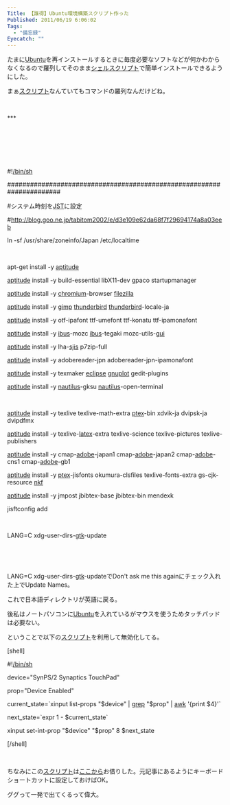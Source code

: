 ```yaml
---
Title: 【誰得】Ubuntu環境構築スクリプト作った
Published: 2011/06/19 6:06:02
Tags:
  - "備忘録"
Eyecatch: ""
---
```

<p>たまに<a class="keyword" href="http://d.hatena.ne.jp/keyword/Ubuntu">Ubuntu</a>を再インストールするときに毎度必要なソフトなどが何かわからなくなるので羅列してそのまま<a class="keyword" href="http://d.hatena.ne.jp/keyword/%A5%B7%A5%A7%A5%EB%A5%B9%A5%AF%A5%EA%A5%D7%A5%C8">シェルスクリプト</a>で簡単インストールできるようにした。</p>
<p>まぁ<a class="keyword" href="http://d.hatena.ne.jp/keyword/%A5%B9%A5%AF%A5%EA%A5%D7%A5%C8">スクリプト</a>なんていてもコマンドの羅列なんだけどね。</p>
<p> </p>
***



<p> </p>
<p> </p>
<p> </p>
<p>#!<a class="keyword" href="http://d.hatena.ne.jp/keyword//bin/sh">/bin/sh</a></p>
<p>######################################################################</p>
<p>#システム時刻を<a class="keyword" href="http://d.hatena.ne.jp/keyword/JST">JST</a>に設定</p>
<p>#<a href="http://blog.goo.ne.jp/tabitom2002/e/d3e109e62da68f7f29694174a8a03eeb">http://blog.goo.ne.jp/tabitom2002/e/d3e109e62da68f7f29694174a8a03eeb</a></p>
<p>ln -sf /usr/share/zoneinfo/Japan /etc/localtime</p>
<p> </p>
<p>apt-get install -y <a class="keyword" href="http://d.hatena.ne.jp/keyword/aptitude">aptitude</a></p>
<p><a class="keyword" href="http://d.hatena.ne.jp/keyword/aptitude">aptitude</a> install -y build-essential libX11-dev gpaco startupmanager</p>
<p><a class="keyword" href="http://d.hatena.ne.jp/keyword/aptitude">aptitude</a> install -y <a class="keyword" href="http://d.hatena.ne.jp/keyword/chromium">chromium</a>-browser <a class="keyword" href="http://d.hatena.ne.jp/keyword/filezilla">filezilla</a></p>
<p><a class="keyword" href="http://d.hatena.ne.jp/keyword/aptitude">aptitude</a> install -y <a class="keyword" href="http://d.hatena.ne.jp/keyword/gimp">gimp</a> <a class="keyword" href="http://d.hatena.ne.jp/keyword/thunderbird">thunderbird</a> <a class="keyword" href="http://d.hatena.ne.jp/keyword/thunderbird">thunderbird</a>-locale-ja</p>
<p><a class="keyword" href="http://d.hatena.ne.jp/keyword/aptitude">aptitude</a> install -y otf-ipafont ttf-umefont ttf-konatu ttf-ipamonafont</p>
<p><a class="keyword" href="http://d.hatena.ne.jp/keyword/aptitude">aptitude</a> install -y <a class="keyword" href="http://d.hatena.ne.jp/keyword/ibus">ibus</a>-mozc <a class="keyword" href="http://d.hatena.ne.jp/keyword/ibus">ibus</a>-tegaki mozc-utils-<a class="keyword" href="http://d.hatena.ne.jp/keyword/gui">gui</a></p>
<p><a class="keyword" href="http://d.hatena.ne.jp/keyword/aptitude">aptitude</a> install -y lha-<a class="keyword" href="http://d.hatena.ne.jp/keyword/sjis">sjis</a> p7zip-full</p>
<p><a class="keyword" href="http://d.hatena.ne.jp/keyword/aptitude">aptitude</a> install -y adobereader-jpn adobereader-jpn-ipamonafont</p>
<p><a class="keyword" href="http://d.hatena.ne.jp/keyword/aptitude">aptitude</a> install -y texmaker <a class="keyword" href="http://d.hatena.ne.jp/keyword/eclipse">eclipse</a> <a class="keyword" href="http://d.hatena.ne.jp/keyword/gnuplot">gnuplot</a> gedit-plugins</p>
<p><a class="keyword" href="http://d.hatena.ne.jp/keyword/aptitude">aptitude</a> install -y <a class="keyword" href="http://d.hatena.ne.jp/keyword/nautilus">nautilus</a>-gksu <a class="keyword" href="http://d.hatena.ne.jp/keyword/nautilus">nautilus</a>-open-terminal</p>
<p> </p>
<p><a class="keyword" href="http://d.hatena.ne.jp/keyword/aptitude">aptitude</a> install -y texlive texlive-math-extra <a class="keyword" href="http://d.hatena.ne.jp/keyword/ptex">ptex</a>-bin xdvik-ja dvipsk-ja dvipdfmx</p>
<p><a class="keyword" href="http://d.hatena.ne.jp/keyword/aptitude">aptitude</a> install -y texlive-<a class="keyword" href="http://d.hatena.ne.jp/keyword/latex">latex</a>-extra texlive-science texlive-pictures texlive-publishers</p>
<p><a class="keyword" href="http://d.hatena.ne.jp/keyword/aptitude">aptitude</a> install -y cmap-<a class="keyword" href="http://d.hatena.ne.jp/keyword/adobe">adobe</a>-japan1 cmap-<a class="keyword" href="http://d.hatena.ne.jp/keyword/adobe">adobe</a>-japan2 cmap-<a class="keyword" href="http://d.hatena.ne.jp/keyword/adobe">adobe</a>-cns1 cmap-<a class="keyword" href="http://d.hatena.ne.jp/keyword/adobe">adobe</a>-gb1</p>
<p><a class="keyword" href="http://d.hatena.ne.jp/keyword/aptitude">aptitude</a> install -y <a class="keyword" href="http://d.hatena.ne.jp/keyword/ptex">ptex</a>-jisfonts okumura-clsfiles texlive-fonts-extra gs-cjk-resource <a class="keyword" href="http://d.hatena.ne.jp/keyword/nkf">nkf</a></p>
<p><a class="keyword" href="http://d.hatena.ne.jp/keyword/aptitude">aptitude</a> install -y jmpost jbibtex-base jbibtex-bin mendexk</p>
<p>jisftconfig add</p>
<p> </p>
<p>LANG=C xdg-user-dirs-<a class="keyword" href="http://d.hatena.ne.jp/keyword/gtk">gtk</a>-update</p>
<p> </p>
<p> </p>
<p>LANG=C xdg-user-dirs-<a class="keyword" href="http://d.hatena.ne.jp/keyword/gtk">gtk</a>-updateでDon't ask me this againにチェック入れた上でUpdate Names。</p>
<p>これで日本語ディレクトリが英語に戻る。</p>
<p>後私はノートパソコンに<a class="keyword" href="http://d.hatena.ne.jp/keyword/Ubuntu">Ubuntu</a>を入れているがマウスを使うためタッチパッドは必要ない。</p>
<p>ということで以下の<a class="keyword" href="http://d.hatena.ne.jp/keyword/%A5%B9%A5%AF%A5%EA%A5%D7%A5%C8">スクリプト</a>を利用して無効化してる。</p>
<p>[shell]</p>
<p>#!<a class="keyword" href="http://d.hatena.ne.jp/keyword//bin/sh">/bin/sh</a></p>
<p>device="SynPS/2 Synaptics TouchPad"</p>
<p>prop="Device Enabled"</p>
<p>current_state=`xinput list-props "$device" | <a class="keyword" href="http://d.hatena.ne.jp/keyword/grep">grep</a> "$prop" | <a class="keyword" href="http://d.hatena.ne.jp/keyword/awk">awk</a> '{print $4}'`</p>
<p>next_state=`expr 1 - $current_state`</p>
<p>xinput set-int-prop "$device" "$prop" 8 $next_state</p>
<p>[/shell]</p>
<p> </p>
<p>ちなみにこの<a class="keyword" href="http://d.hatena.ne.jp/keyword/%A5%B9%A5%AF%A5%EA%A5%D7%A5%C8">スクリプト</a>は<a href="http://rt.air-nifty.com/blog/2010/08/ubuntu-1004-501.html" target="_blank">ここから</a>お借りした。元記事にあるようにキーボードショートカットに設定しておけばOK。</p>
<p>ググって一発で出てくるって偉大。</p>